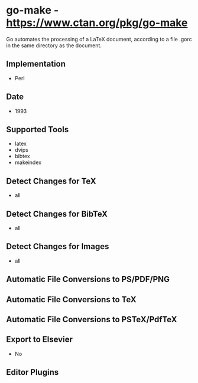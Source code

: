 # go-make - https://www.ctan.org/pkg/go-make
Go automates the processing of a LaTeX document, according to a file .gorc in the same directory as the document.

## Implementation
- Perl

## Date
- 1993

## Supported Tools
- latex
- dvips
- bibtex
- makeindex

## Detect Changes for TeX
- all

## Detect Changes for BibTeX
- all

## Detect Changes for Images
- all

## Automatic File Conversions to PS/PDF/PNG

## Automatic File Conversions to TeX

## Automatic File Conversions to PSTeX/PdfTeX

## Export to Elsevier
- No

## Editor Plugins

